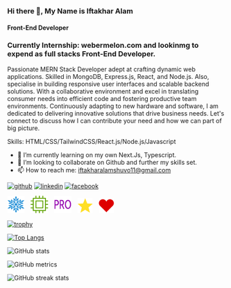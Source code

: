 ### Hi there 👋, My Name is Iftakhar Alam
####  Front-End Developer 
### Currently Internship: webermelon.com and lookinmg to expend as full stacks Front-End Developer. 

Passionate MERN Stack Developer adept at crafting dynamic web applications. Skilled in MongoDB, Express.js, React, and Node.js. Also, specialise in building responsive user interfaces and scalable backend solutions. With a collaborative environment and excel in translating consumer needs into efficient code and fostering productive team environments. Continuously adapting to new hardware and software, I am dedicated to delivering innovative solutions that drive business needs. Let's connect to discuss how I can contribute your need and how we can part of big picture. 

Skills: HTML/CSS/TailwindCSS/React.js/Node.js/Javascript

- 🌱 I’m currently learning on my own Next.Js, Typescript. 
- 👯 I’m looking to collaborate on Github and further my skills set.
- 📫 How to reach me: iftakharalamshuvo11@gmail.com 


[<img src='https://cdn.jsdelivr.net/npm/simple-icons@3.0.1/icons/github.svg' alt='github' height='40'>](https://github.com/alamshuvo)  [<img src='https://cdn.jsdelivr.net/npm/simple-icons@3.0.1/icons/linkedin.svg' alt='linkedin' height='40'>](https://www.linkedin.com/in/www.linkedin.com/in/iftakhar-alam-shuvo/)  [<img src='https://cdn.jsdelivr.net/npm/simple-icons@3.0.1/icons/facebook.svg' alt='facebook' height='40'>](https://www.facebook.com/https://www.facebook.com/profile.php?id=100084538193501)  

<a href='https://archiveprogram.github.com/'><img src='https://raw.githubusercontent.com/acervenky/animated-github-badges/master/assets/acbadge.gif' width='40' height='40'></a> <a href='https://docs.github.com/en/developers'><img src='https://raw.githubusercontent.com/acervenky/animated-github-badges/master/assets/devbadge.gif' width='40' height='40'></a> <a href='https://github.com/pricing'><img src='https://raw.githubusercontent.com/acervenky/animated-github-badges/master/assets/pro.gif' width='40' height='40'></a> <a href='https://stars.github.com/'><img src='https://raw.githubusercontent.com/acervenky/animated-github-badges/master/assets/starbadge.gif' width='35' height='35'></a> <a href='https://docs.github.com/en/github/supporting-the-open-source-community-with-github-sponsors'><img src='https://raw.githubusercontent.com/acervenky/animated-github-badges/master/assets/sponsorbadge.gif' width='35' height='35'></a> 

[![trophy](https://github-profile-trophy.vercel.app/?username=alamshuvo)](https://github.com/ryo-ma/github-profile-trophy)

[![Top Langs](https://github-readme-stats.vercel.app/api/top-langs/?username=alamshuvo)](https://github.com/anuraghazra/github-readme-stats)

![GitHub stats](https://github-readme-stats.vercel.app/api?username=alamshuvo&show_icons=true&count_private=true)  

![GitHub metrics](https://metrics.lecoq.io/alamshuvo)  

![GitHub streak stats](https://streak-stats.demolab.com/?user=alamshuvo)  

